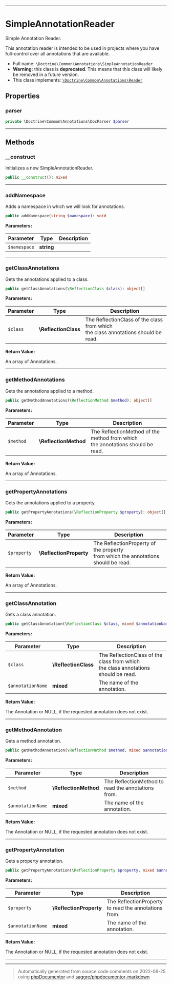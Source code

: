 ***

# SimpleAnnotationReader

Simple Annotation Reader.

This annotation reader is intended to be used in projects where you have
full-control over all annotations that are available.

* Full name: `\Doctrine\Common\Annotations\SimpleAnnotationReader`
* **Warning:** this class is **deprecated**. This means that this class will likely be removed in a future version.
* This class implements:
[`\Doctrine\Common\Annotations\Reader`](./Reader.md)



## Properties


### parser



```php
private \Doctrine\Common\Annotations\DocParser $parser
```






***

## Methods


### __construct

Initializes a new SimpleAnnotationReader.

```php
public __construct(): mixed
```











***

### addNamespace

Adds a namespace in which we will look for annotations.

```php
public addNamespace(string $namespace): void
```








**Parameters:**

| Parameter | Type | Description |
|-----------|------|-------------|
| `$namespace` | **string** |  |




***

### getClassAnnotations

Gets the annotations applied to a class.

```php
public getClassAnnotations(\ReflectionClass $class): object[]
```








**Parameters:**

| Parameter | Type | Description |
|-----------|------|-------------|
| `$class` | **\ReflectionClass** | The ReflectionClass of the class from which<br />the class annotations should be read. |


**Return Value:**

An array of Annotations.



***

### getMethodAnnotations

Gets the annotations applied to a method.

```php
public getMethodAnnotations(\ReflectionMethod $method): object[]
```








**Parameters:**

| Parameter | Type | Description |
|-----------|------|-------------|
| `$method` | **\ReflectionMethod** | The ReflectionMethod of the method from which<br />the annotations should be read. |


**Return Value:**

An array of Annotations.



***

### getPropertyAnnotations

Gets the annotations applied to a property.

```php
public getPropertyAnnotations(\ReflectionProperty $property): object[]
```








**Parameters:**

| Parameter | Type | Description |
|-----------|------|-------------|
| `$property` | **\ReflectionProperty** | The ReflectionProperty of the property<br />from which the annotations should be read. |


**Return Value:**

An array of Annotations.



***

### getClassAnnotation

Gets a class annotation.

```php
public getClassAnnotation(\ReflectionClass $class, mixed $annotationName): \Doctrine\Common\Annotations\T|null
```








**Parameters:**

| Parameter | Type | Description |
|-----------|------|-------------|
| `$class` | **\ReflectionClass** | The ReflectionClass of the class from which<br />the class annotations should be read. |
| `$annotationName` | **mixed** | The name of the annotation. |


**Return Value:**

The Annotation or NULL, if the requested annotation does not exist.



***

### getMethodAnnotation

Gets a method annotation.

```php
public getMethodAnnotation(\ReflectionMethod $method, mixed $annotationName): \Doctrine\Common\Annotations\T|null
```








**Parameters:**

| Parameter | Type | Description |
|-----------|------|-------------|
| `$method` | **\ReflectionMethod** | The ReflectionMethod to read the annotations from. |
| `$annotationName` | **mixed** | The name of the annotation. |


**Return Value:**

The Annotation or NULL, if the requested annotation does not exist.



***

### getPropertyAnnotation

Gets a property annotation.

```php
public getPropertyAnnotation(\ReflectionProperty $property, mixed $annotationName): \Doctrine\Common\Annotations\T|null
```








**Parameters:**

| Parameter | Type | Description |
|-----------|------|-------------|
| `$property` | **\ReflectionProperty** | The ReflectionProperty to read the annotations from. |
| `$annotationName` | **mixed** | The name of the annotation. |


**Return Value:**

The Annotation or NULL, if the requested annotation does not exist.



***


***
> Automatically generated from source code comments on 2022-06-25 using [phpDocumentor](http://www.phpdoc.org/) and [saggre/phpdocumentor-markdown](https://github.com/Saggre/phpDocumentor-markdown)
